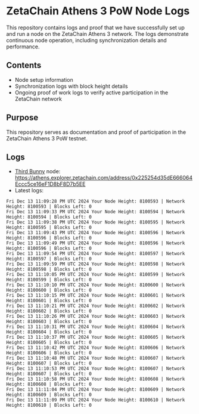 # ZetaChain Athens 3 PoW Node Logs
This repository contains logs and proof that we have successfully set up and run a node on the ZetaChain Athens 3 network. The logs demonstrate continuous node operation, including synchronization details and performance.

## Contents
- Node setup information
- Synchronization logs with block height details
- Ongoing proof of work logs to verify active participation in the ZetaChain network

## Purpose
This repository serves as documentation and proof of participation in the ZetaChain Athens 3 PoW testnet.

## Logs

- [Third Bunny](https://thirdbunny.xyz/) node: https://athens.explorer.zetachain.com/address/0x225254d35dE666064Eccc5ce16eF1D8bF8D7b5EE
- Latest logs:
```
Fri Dec 13 11:09:28 PM UTC 2024 Your Node Height: 8100593 | Network Height: 8100593 | Blocks Left: 0
Fri Dec 13 11:09:33 PM UTC 2024 Your Node Height: 8100594 | Network Height: 8100594 | Blocks Left: 0
Fri Dec 13 11:09:38 PM UTC 2024 Your Node Height: 8100595 | Network Height: 8100595 | Blocks Left: 0
Fri Dec 13 11:09:43 PM UTC 2024 Your Node Height: 8100596 | Network Height: 8100596 | Blocks Left: 0
Fri Dec 13 11:09:49 PM UTC 2024 Your Node Height: 8100596 | Network Height: 8100596 | Blocks Left: 0
Fri Dec 13 11:09:54 PM UTC 2024 Your Node Height: 8100597 | Network Height: 8100597 | Blocks Left: 0
Fri Dec 13 11:09:59 PM UTC 2024 Your Node Height: 8100598 | Network Height: 8100598 | Blocks Left: 0
Fri Dec 13 11:10:05 PM UTC 2024 Your Node Height: 8100599 | Network Height: 8100599 | Blocks Left: 0
Fri Dec 13 11:10:10 PM UTC 2024 Your Node Height: 8100600 | Network Height: 8100600 | Blocks Left: 0
Fri Dec 13 11:10:15 PM UTC 2024 Your Node Height: 8100601 | Network Height: 8100601 | Blocks Left: 0
Fri Dec 13 11:10:21 PM UTC 2024 Your Node Height: 8100602 | Network Height: 8100602 | Blocks Left: 0
Fri Dec 13 11:10:26 PM UTC 2024 Your Node Height: 8100603 | Network Height: 8100603 | Blocks Left: 0
Fri Dec 13 11:10:31 PM UTC 2024 Your Node Height: 8100604 | Network Height: 8100604 | Blocks Left: 0
Fri Dec 13 11:10:37 PM UTC 2024 Your Node Height: 8100605 | Network Height: 8100605 | Blocks Left: 0
Fri Dec 13 11:10:42 PM UTC 2024 Your Node Height: 8100606 | Network Height: 8100606 | Blocks Left: 0
Fri Dec 13 11:10:48 PM UTC 2024 Your Node Height: 8100607 | Network Height: 8100607 | Blocks Left: 0
Fri Dec 13 11:10:53 PM UTC 2024 Your Node Height: 8100607 | Network Height: 8100607 | Blocks Left: 0
Fri Dec 13 11:10:58 PM UTC 2024 Your Node Height: 8100608 | Network Height: 8100608 | Blocks Left: 0
Fri Dec 13 11:11:04 PM UTC 2024 Your Node Height: 8100609 | Network Height: 8100609 | Blocks Left: 0
Fri Dec 13 11:11:09 PM UTC 2024 Your Node Height: 8100610 | Network Height: 8100610 | Blocks Left: 0
```
